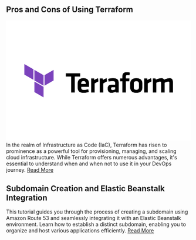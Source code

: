## Pros and Cons of Using Terraform
![terraform-image](./assets/terraform-img.png)
In the realm of Infrastructure as Code (IaC), Terraform has risen to prominence as a powerful tool for provisioning, managing, and scaling cloud infrastructure. While Terraform offers numerous advantages, it's essential to understand when and when not to use it in your DevOps journey.
[Read More](reasons-to-use-terraform.md)

## Subdomain Creation and Elastic Beanstalk Integration
This tutorial guides you through the process of creating a subdomain using Amazon Route 53 and seamlessly integrating it with an Elastic Beanstalk environment. Learn how to establish a distinct subdomain, enabling you to organize and host various applications efficiently. 
[Read More](./subdomain-ssl-doc/subdomain.md)

